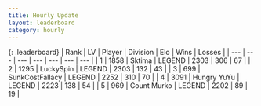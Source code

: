 ```yaml
---
title: Hourly Update
layout: leaderboard
category: hourly
---
```


{: .leaderboard}
| Rank | LV | Player | Division | Elo | Wins | Losses |
| --- | --- | --- | --- | --- | --- | --- |
| <span data-change="0">1</span> | 1858 | <span title="ID: 353063">Sktima</span> | LEGEND | <span data-change="0">2303</span> | <span data-change="0">306</span> | <span data-change="0">67</span> |
| <span data-change="0">2</span> | 1295 | <span title="ID: 498412">LuckySpin</span> | LEGEND | <span data-change="0">2303</span> | <span data-change="0">132</span> | <span data-change="0">43</span> |
| <span data-change="0">3</span> | 699 | <span title="ID: 402846">SunkCostFallacy</span> | LEGEND | <span data-change="0">2252</span> | <span data-change="0">310</span> | <span data-change="0">70</span> |
| <span data-change="0">4</span> | 3091 | <span title="ID: 164871">Hungry YuYu</span> | LEGEND | <span data-change="0">2223</span> | <span data-change="0">138</span> | <span data-change="0">54</span> |
| <span data-change="0">5</span> | 969 | <span title="ID: 498323">Count Murko</span> | LEGEND | <span data-change="0">2202</span> | <span data-change="0">89</span> | <span data-change="0">19</span> |